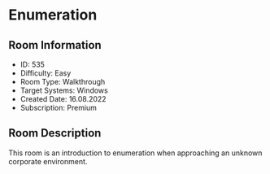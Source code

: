 ﻿# Enumeration

## Room Information
- ID: 535
- Difficulty: Easy
- Room Type: Walkthrough
- Target Systems: Windows
- Created Date: 16.08.2022
- Subscription: Premium

## Room Description
This room is an introduction to enumeration when approaching an unknown corporate environment.
